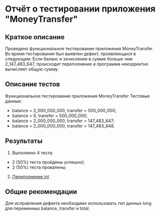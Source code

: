 # Отчёт о тестировании приложения "MoneyTransfer"

## Краткое описание

Проведено функциональное тестирование приложения MoneyTransfer.
Во время тестирования был выявлен дефект, проявляющися в следующем:
Если баланс и зачисление в сумме больше чем 2_147_483_647, происходит переполнение и программа некорректно вычисляет общую сумму.

## Описание тестов

Функциональное тестирование приложения MoneyTransfer
Тестовые данные:
* balance = 2_000_000_000, transfer = 500_000_000;
* balance = 0, transfer = 500_000_000;
* balance = 2_000_000_000, transfer = 147_483_647;
* balance = 2_000_000_000, transfer = 147_483_648.


## Результаты

1. Выполнено 4 теста:
  * 2 (50%) теста пройдены успешноl;
  * 2 (50%) теста провалены;
2. [Переполнение int](https://github.com/AlexSMGr54/netology-java-homework-1.2.1/issues/1)

## Общие рекомендации

Для исправления дефекта необходимо использовать тип данных long для переменных balance, transfer и total.
